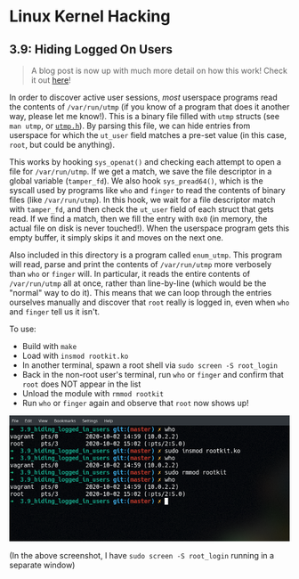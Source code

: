 # Linux Kernel Hacking

## 3.9: Hiding Logged On Users

> A blog post is now up with much more detail on how this work! Check it out [here](https://xcellerator.github.io/posts/linux_rootkits_09/)!

In order to discover active user sessions, *most* userspace programs read the contents of `/var/run/utmp` (if you know of a program that does it another way, please let me know!). This is a binary file filled with `utmp` structs (see `man utmp`, or [`utmp.h`](./utmp.h)). By parsing this file, we can hide entries from userspace for which the `ut_user` field matches a pre-set value (in this case, `root`, but could be anything).

This works by hooking `sys_openat()` and checking each attempt to open a file for `/var/run/utmp`. If we get a match, we save the file descriptor in a global variable (`tamper_fd`). We also hook `sys_pread64()`, which is the syscall used by programs like `who` and `finger` to read the contents of binary files (like `/var/run/utmp`). In this hook, we wait for a file descriptor match with `tamper_fd`, and then check the `ut_user` field of each struct that gets read. If we find a match, then we fill the entry with `0x0` (in memory, the actual file on disk is never touched!). When the userspace program gets this empty buffer, it simply skips it and moves on the next one.

Also included in this directory is a program called `enum_utmp`. This program will read, parse and print the contents of `/var/run/utmp` more verbosely than `who` or `finger` will. In particular, it reads the entire contents of `/var/run/utmp` all at once, rather than line-by-line (which would be the "normal" way to do it). This means that we can loop through the entries ourselves manually and discover that `root` really is logged in, even when `who` and `finger` tell us it isn't.

To use:
* Build with `make`
* Load with `insmod rootkit.ko`
* In another terminal, spawn a root shell via `sudo screen -S root_login`
* Back in the non-root user's terminal, run `who` or `finger` and confirm that `root` does NOT appear in the list
* Unload the module with `rmmod rootkit`
* Run `who` or `finger` again and observe that `root` now shows up!

![hiding users](./hiding_logged_in_users.png)

(In the above screenshot, I have `sudo screen -S root_login` running in a separate window)
